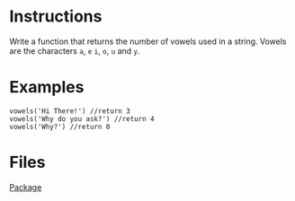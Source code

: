 # Instructions
Write a function that returns the number of vowels used in a string.  Vowels are the characters `a`, `e` `i`, `o`, `u` and `y`.

# Examples
```
vowels('Hi There!') //return 3
vowels('Why do you ask?') //return 4
vowels('Why?') //return 0
```

# Files
[Package](.)
